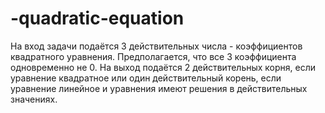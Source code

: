 # -quadratic-equation
На вход задачи подаётся 3 действительных числа - коэффициентов квадратного уравнения. Предполагается, что все 3 коэффициента одновременно не 0.
На выход подаётся 2 действительных корня, если уравнение квадратное или один действительный корень, если уравнение линейное и уравнения имеют решения в действительных значениях.
